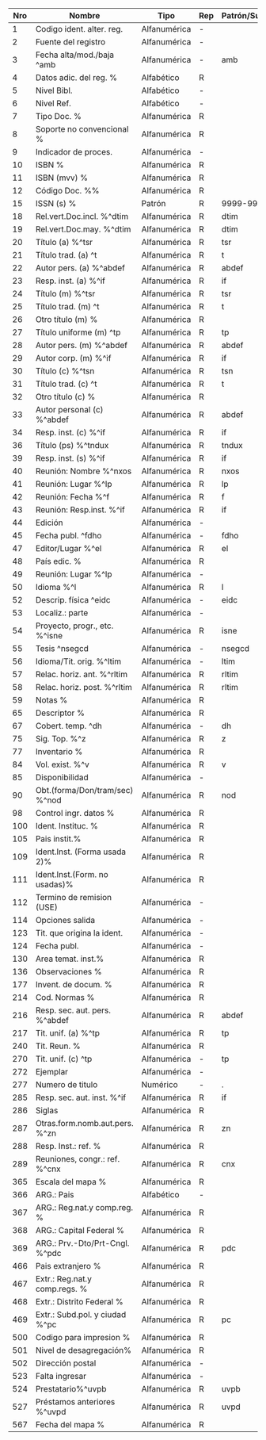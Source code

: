 Nro | Nombre | Tipo | Rep | Patrón/Subcampo
---|------|----|---|------
1 | Codigo ident. alter. reg. | Alfanumérica | - | | 
2|Fuente del registro|Alfanumérica|-| | 
3|Fecha alta/mod./baja ^amb | Alfanumérica |- |amb
4|Datos adic. del reg. %| Alfabético |R | |
5|Nivel Bibl.| Alfabético |- | |
6|Nivel Ref.| Alfabético |- | |
7|Tipo Doc. %| Alfanumérica |R | | 
8|Soporte no convencional %| Alfanumérica |R | | 
9|Indicador de proces.| Alfanumérica |- | | 
10|ISBN  %| Alfanumérica |R |  |
11|ISBN (mvv) %| Alfanumérica |R | |
12|Código Doc. %%| Alfanumérica |R | |
15|ISSN (s) %| Patrón |R | 9999-999X
18|Rel.vert.Doc.incl. %^dtim| Alfanumérica |R | dtim
19|Rel.vert.Doc.may. %^dtim| Alfanumérica |R | dtim
20|Título (a) %^tsr| Alfanumérica |R |tsr
21|Título trad. (a) ^t| Alfanumérica |R | t
22|Autor pers. (a) %^abdef| Alfanumérica |R | abdef
23|Resp. inst. (a) %^if| Alfanumérica |R | if
24|Título (m) %^tsr| Alfanumérica |R | tsr
25|Título trad. (m) ^t| Alfanumérica |R |t
26|Otro título (m) %| Alfanumérica |R | |
27|Título uniforme (m) ^tp| Alfanumérica |R | tp
28|Autor pers. (m) %^abdef| Alfanumérica |R | abdef
29|Autor corp. (m) %^if| Alfanumérica |R |if
30|Título (c) %^tsn| Alfanumérica |R |tsn
31|Título trad. (c) ^t| Alfanumérica |R | t
32|Otro título (c) %| Alfanumérica |R |  |
33|Autor personal (c) %^abdef| Alfanumérica |R | abdef
34|Resp. inst. (c) %^if| Alfanumérica |R | if
36|Título (ps) %^tndux| Alfanumérica |R | tndux
39|Resp. inst. (s) %^if| Alfanumérica |R | if
40|Reunión: Nombre %^nxos| Alfanumérica |R | nxos
41|Reunión: Lugar %^lp| Alfanumérica |R | lp
42|Reunión: Fecha %^f| Alfanumérica |R | f
43|Reunión: Resp.inst. %^if| Alfanumérica |R | if
44|Edición| Alfanumérica |- | |
45|Fecha publ. ^fdho| Alfanumérica |- | fdho 
47|Editor/Lugar %^el| Alfanumérica |R | el
48|País edic. %| Alfanumérica |R |  |
49|Reunión: Lugar %^lp| Alfanumérica |- | |
50|Idioma %^l| Alfanumérica |R | l
52|Descrip. física ^eidc| Alfanumérica |- | eidc
53|Localiz.: parte| Alfanumérica |- |  |
54|Proyecto, progr., etc. %^isne| Alfanumérica |R | isne
55|Tesis ^nsegcd| Alfanumérica |- | nsegcd
56|Idioma/Tit. orig. %^ltim| Alfanumérica |- | ltim
57|Relac. horiz. ant. %^rltim| Alfanumérica |R | rltim
58|Relac. horiz. post. %^rltim| Alfanumérica |R | rltim
59|Notas %| Alfanumérica |R |  |
65|Descriptor %| Alfanumérica |R |  |
67|Cobert. temp. ^dh| Alfanumérica |- | dh
75|Sig. Top. %^z| Alfanumérica |R |z 
77|Inventario %| Alfanumérica |R |  |
84|Vol. exist. %^v| Alfanumérica |R | v
85|Disponibilidad| Alfanumérica |- |  |
90|Obt.(forma/Don/tram/sec) %^nod| Alfanumérica |R | nod
98|Control ingr. datos %| Alfanumérica |R |  |
100|Ident. Instituc. %| Alfanumérica |R | |
105|Pais instit.%| Alfanumérica |R |  |
109|Ident.Inst. (Forma usada 2)%| Alfanumérica |R |  |
111|Ident.Inst.(Form. no usadas)%| Alfanumérica |R | |
112|Termino de remision (USE)| Alfanumérica |- | |
114|Opciones salida| Alfanumérica |- |  |
123|Tit. que origina la ident.| Alfanumérica |- | |
124|Fecha publ.| Alfanumérica |- |  |
130|Area temat. inst.%| Alfanumérica |R | | 
136|Observaciones %| Alfanumérica |R |  |
177|Invent. de docum. %| Alfanumérica |R | | 
214|Cod. Normas %| Alfanumérica |R |  |
216|Resp. sec. aut. pers. %^abdef| Alfanumérica |R | abdef
217|Tit. unif. (a)  %^tp| Alfanumérica |R | tp
240|Tit. Reun. %| Alfanumérica |R |  |
270|Tit. unif. (c) ^tp| Alfanumérica |- | tp
272|Ejemplar| Alfanumérica |- |  |
277|Numero de titulo| Numérico |- |. | 
285|Resp. sec. aut. inst. %^if| Alfanumérica |R | if
286|Siglas| Alfanumérica |R |  |
287|Otras.form.nomb.aut.pers. %^zn| Alfanumérica |R | zn
288|Resp. Inst.: ref. %| Alfanumérica |R | | 
289|Reuniones, congr.: ref. %^cnx| Alfanumérica |R | cnx
365|Escala del mapa %| Alfanumérica |R |  |
366|ARG.: Pais| Alfabético |- |  |
367|ARG.: Reg.nat.y comp.reg. %| Alfanumérica |R | | 
368|ARG.: Capital Federal %| Alfanumérica |R |  |
369|ARG.: Prv.-Dto/Prt-Cngl. %^pdc| Alfanumérica |R | pdc
466|Pais extranjero %| Alfanumérica |R |  |
467|Extr.: Reg.nat.y comp.regs. %| Alfanumérica |R | | 
468|Extr.: Distrito Federal %| Alfanumérica |R |  |
469|Extr.: Subd.pol. y ciudad %^pc| Alfanumérica |R | pc
500|Codigo para impresion %| Alfanumérica |R |  |
501|Nivel de desagregación%| Alfanumérica |R |  |
502|Dirección postal| Alfanumérica |- |  |
523|Falta ingresar| Alfanumérica |- |  |
524|Prestatario%^uvpb| Alfanumérica |R | uvpb |
527|Préstamos anteriores %^uvpd| Alfanumérica |R | uvpd
567|Fecha del mapa %| Alfanumérica |R |  |